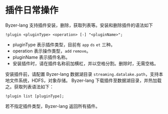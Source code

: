 # 插件日常操作

Byzer-lang 支持插件安装，删除，获取列表等。安装和删除插件的语法如下

`!plugin <pluginType> <operation> [-] "<pluginName>";`

- pluginType 表示插件类型，目前有 `app` `ds` `et` 三种。
- operation  表示操作类型，`add` `remove`。
- pluginName 表示插件名称。
- 安装插件时，请在插件名称前加横杠，并以空格分割。删除时，无需空格。

安装插件前，请配置 Byzer-lang 数据湖目录 `streaming.datalake.path`，支持本地文件系统，HDFS，对象存储。
Byzer-lang 下载插件至数据湖目录，并热加载之。获取列表语法如下：

`!plugin list [pluginType];`

若不指定插件类型，Byzer-lang 返回所有插件。
